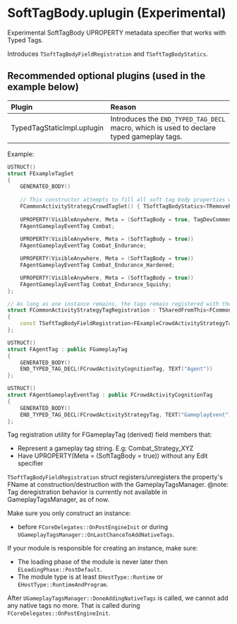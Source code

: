 # SoftTagBody.uplugin (Experimental)
Experimental SoftTagBody UPROPERTY metadata specifier that works with Typed Tags.


Introduces `TSoftTagBodyFieldRegistration` and `TSoftTagBodyStatics`.

## Recommended optional plugins (used in the example below)
| Plugin | Reason |
| :----- | :----- |
| TypedTagStaticImpl.uplugin | Introduces the `END_TYPED_TAG_DECL` macro, which is used to declare typed gameplay tags. |

Example:
```cpp
USTRUCT()
struct FExampleTagSet
{
	GENERATED_BODY()
	
	// This constructor attempts to fill all soft tag body properties with its corresponding tag value.
	FCommonActivityStrategyCrowdTagSet() { TSoftTagBodyStatics<TRemovePointer<decltype(this)>::Type>::InitFields<FAgentGameplayEventTag>(this); }
	
	UPROPERTY(VisibleAnywhere, Meta = (SoftTagBody = true, TagDevComment = "Tag dev comment that's used when this property gets registered as native gameplay tag. "))
	FAgentGameplayEventTag Combat;
	
	UPROPERTY(VisibleAnywhere, Meta = (SoftTagBody = true))
	FAgentGameplayEventTag Combat_Endurance;

	UPROPERTY(VisibleAnywhere, Meta = (SoftTagBody = true))
	FAgentGameplayEventTag Combat_Endurance_Hardened;

	UPROPERTY(VisibleAnywhere, Meta = (SoftTagBody = true))
	FAgentGameplayEventTag Combat_Endurance_Squishy;
};

// As long as one instance remains, the tags remain registered with the gameplay tags module.
struct FCommonActivityStrategyTagRegistration : TSharedFromThis<FCommonActivityStrategyTagRegistration>
{
	const TSoftTagBodyFieldRegistration<FExampleCrowdActivityStrategyTagSet, FCrowdActivityStrategyTag> CrowdRegistration;
};
```

```cpp
USTRUCT()
struct FAgentTag : public FGameplayTag
{
	GENERATED_BODY()
	END_TYPED_TAG_DECL(FCrowdActivityCognitionTag, TEXT("Agent"))
};

USTRUCT()
struct FAgentGameplayEventTag : public FCrowdActivityCognitionTag
{
	GENERATED_BODY()
	END_TYPED_TAG_DECL(FCrowdActivityStrategyTag, TEXT("GameplayEvent"))
};
```



Tag registration utility for FGameplayTag (derived) field members that:
- Represent a gameplay tag string. E.g: Combat_Strategy_XYZ
- Have UPROPERTY(Meta = (SoftTagBody = true)) without any Edit specifier

`TSoftTagBodyFieldRegistration` struct registers/unregisters the property's FName at construction/destruction with the GameplayTagsManager.
@note: Tag deregistration behavior is currently not available in GameplayTagsManager, as of now.

Make sure you only construct an instance:
- before `FCoreDelegates::OnPostEngineInit` or during `UGameplayTagsManager::OnLastChanceToAddNativeTags`.

If your module is responsible for creating an instance, make sure:
- The loading phase of the module is never later then `ELoadingPhase::PostDefault`.
- The module type is at least `EHostType::Runtime` or `EHostType::RuntimeAndProgram`.

After `UGameplayTagsManager::DoneAddingNativeTags` is called, we cannot add any native tags no more.
That is called during `FCoreDelegates::OnPostEngineInit`.

